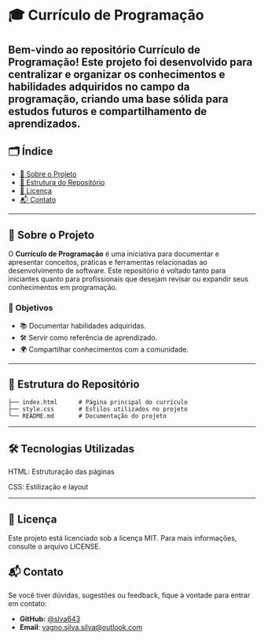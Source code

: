# 🎓 Currículo de Programação

Bem-vindo ao repositório **Currículo de Programação**! Este projeto foi desenvolvido para centralizar e organizar os conhecimentos e habilidades adquiridos no campo da programação, criando uma base sólida para estudos futuros e compartilhamento de aprendizados.
---
## 🗂 Índice

- [📖 Sobre o Projeto](#-sobre-o-projeto)  
- [📂 Estrutura do Repositório](#-estrutura-do-repositório)   
- [📝 Licença](#-licença)  
- [📬 Contato](#-contato)  

---

## 📖 Sobre o Projeto

O **Currículo de Programação** é uma iniciativa para documentar e apresentar conceitos, práticas e ferramentas relacionadas ao desenvolvimento de software. Este repositório é voltado tanto para iniciantes quanto para profissionais que desejam revisar ou expandir seus conhecimentos em programação.

### 🎯 Objetivos

- 📚 Documentar habilidades adquiridas.  
- 🛠 Servir como referência de aprendizado.  
- 🌍 Compartilhar conhecimentos com a comunidade.  

---

## 📂 Estrutura do Repositório

```plaintext
├── index.html      # Página principal do currículo
├── style.css       # Estilos utilizados no projeto
└── README.md       # Documentação do projeto

```
---
## 🛠 Tecnologias Utilizadas
HTML: Estruturação das páginas

CSS: Estilização e layout

---

## 📝 Licença
Este projeto está licenciado sob a licença MIT. Para mais informações, consulte o arquivo LICENSE.

## 📬 Contato
Se você tiver dúvidas, sugestões ou feedback, fique à vontade para entrar em contato:

- **GitHub:** [@slva643](https://github.com/slva643/)
- **Email**: [vagno.silva.silva@outlook.com](mailto:vagno.silva.silva@outlook.com)
